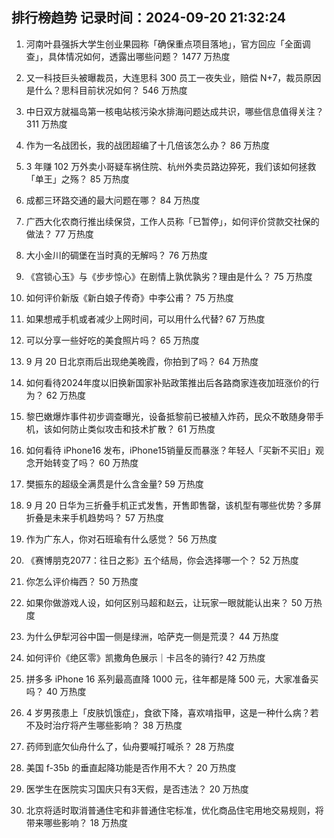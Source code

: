 
## 排行榜趋势 记录时间：2024-09-20 21:32:24
  
  1. 河南叶县强拆大学生创业果园称「确保重点项目落地」，官方回应「全面调查」，具体情况如何，透露出哪些问题？ 1477 万热度
    
  2. 又一科技巨头被曝裁员，大连思科 300 员工一夜失业，赔偿 N+7，裁员原因是什么？思科目前状况如何？ 546 万热度
    
  3. 中日双方就福岛第一核电站核污染水排海问题达成共识，哪些信息值得关注？ 311 万热度
    
  4. 作为一名战团长，我的战团超编了十几倍该怎么办？ 86 万热度
    
  5. 3 年赚 102 万外卖小哥疑车祸住院、杭州外卖员路边猝死，我们该如何拯救「单王」之殇？ 85 万热度
    
  6. 成都三环路交通的最大问题在哪？ 84 万热度
    
  7. 广西大化农商行推出续保贷，工作人员称「已暂停」，如何评价贷款交社保的做法？ 77 万热度
    
  8. 大小金川的碉堡在当时真的无解吗？ 76 万热度
    
  9. 《宫锁心玉》与《步步惊心》在剧情上孰优孰劣？理由是什么？ 75 万热度
    
  10. 如何评价新版《新白娘子传奇》中李公甫？ 75 万热度
    
  11. 如果想戒手机或者减少上网时间，可以用什么代替? 67 万热度
    
  12. 可以分享一些好吃的美食照片吗？ 65 万热度
    
  13. 9 月 20 日北京雨后出现绝美晚霞，你拍到了吗？ 64 万热度
    
  14. 如何看待2024年度以旧换新国家补贴政策推出后各路商家连夜加班涨价的行为？ 62 万热度
    
  15. 黎巴嫩爆炸事件初步调查曝光，设备抵黎前已被植入炸药，民众不敢随身带手机，该如何防止类似攻击和技术扩散？ 61 万热度
    
  16. 如何看待 iPhone16 发布，iPhone15销量反而暴涨？年轻人「买新不买旧」观念开始转变了吗？ 60 万热度
    
  17. 樊振东的超级全满贯是什么含金量? 59 万热度
    
  18. 9 月 20 日华为三折叠手机正式发售，开售即售罄，该机型有哪些优势？多屏折叠是未来手机趋势吗？ 57 万热度
    
  19. 作为广东人，你对石班瑜有什么感觉？ 56 万热度
    
  20. 《赛博朋克2077：往日之影》五个结局，你会选择哪一个？ 52 万热度
    
  21. 你怎么评价梅西？ 50 万热度
    
  22. 如果你做游戏人设，如何区别马超和赵云，让玩家一眼就能认出来？ 50 万热度
    
  23. 为什么伊犁河谷中国一侧是绿洲，哈萨克一侧是荒漠？ 44 万热度
    
  24. 如何评价《绝区零》凯撒角色展示｜卡吕冬的骑行? 42 万热度
    
  25. 拼多多 iPhone 16 系列最高直降 1000 元，往年都是降 500 元，大家准备买吗？ 40 万热度
    
  26. 4 岁男孩患上「皮肤饥饿症」，食欲下降，喜欢啃指甲，这是一种什么病？若不及时治疗将产生哪些影响？ 38 万热度
    
  27. 药师到底欠仙舟什么了，仙舟要喊打喊杀？ 28 万热度
    
  28. 美国 f-35b 的垂直起降功能是否作用不大？ 20 万热度
    
  29. 医学生在医院实习国庆只有3天假，是否违法？ 20 万热度
    
  30. 北京将适时取消普通住宅和非普通住宅标准，优化商品住宅用地交易规则，将带来哪些影响？ 18 万热度
    